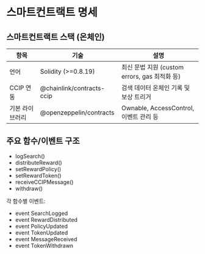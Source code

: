 # 스마트컨트랙트 명세

## 스마트컨트랙트 스택 (온체인)

| 항목 | 기술 | 설명 |
|------|------|------|
| 언어 | Solidity (>=0.8.19) | 최신 문법 지원 (custom errors, gas 최적화 등) |
| CCIP 연동 | @chainlink/contracts-ccip | 검색 데이터 온체인 기록 및 보상 트리거 |
| 기본 라이브러리 | @openzeppelin/contracts | Ownable, AccessControl, 이벤트 관리 등 |

## 주요 함수/이벤트 구조

- logSearch()
- distributeReward()
- setRewardPolicy()
- setRewardToken()
- receiveCCIPMessage()
- withdraw()

각 함수별 이벤트:
- event SearchLogged
- event RewardDistributed
- event PolicyUpdated
- event TokenUpdated
- event MessageReceived
- event TokenWithdrawn
